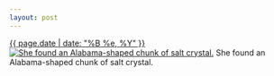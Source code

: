 ```yaml
---
layout: post
---
```


<p>
  <time><a href="/161">{{ page.date | date: "%B %e, %Y" }}</a></time>
  <a href="/161"><img src="{{ site.assets_url }}/161-640.jpg" srcset="{{ site.assets_url }}/161-1280.jpg 1280w, {{ site.assets_url }}/161-960.jpg 960w, {{ site.assets_url }}/161-640.jpg 640w, {{ site.assets_url }}/161-320.jpg 320w" sizes="(min-width: 700px) 50vw, calc(100vw - 2rem)" alt="She found an Alabama-shaped chunk of salt crystal." /></a>
  <span>She found an Alabama-shaped chunk of salt crystal.</span>
</p>
